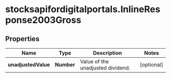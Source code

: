 # stocksapifordigitalportals.InlineResponse2003Gross

## Properties

Name | Type | Description | Notes
------------ | ------------- | ------------- | -------------
**unadjustedValue** | **Number** | Value of the unadjusted dividend. | [optional] 


